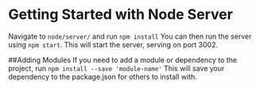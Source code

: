 # Getting Started with Node Server

Navigate to `node/server/` and run `npm install`
You can then run the server using `npm start`. This will start the server, serving on port 3002.

##Adding Modules
If you need to add a module or dependency to the project, run `npm install --save 'module-name'`
This will save your dependency to the package.json for others to install with.
